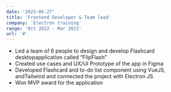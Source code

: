 ```yaml
---
date: '2023-06-27'
title: 'Frontend Developer & Team lead'
company: 'Electron training'
range: 'Oct 2022 - Mar 2023'
url: '#'
---
```


- Led a team of 6 people to design and develop Flashcard desktopapplication called “FlipFlash”
- Created use cases and UX/UI Prototype of the app in Figma
- Developed Flashcard and to-do list component using VueJS, andTailwind and connected the project with Electron JS
- Won MVP award for the application

